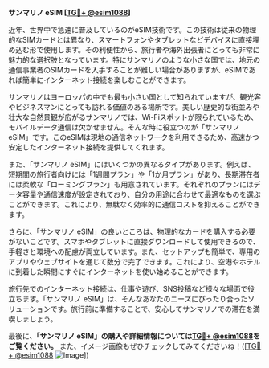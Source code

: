 **サンマリノ eSIM [[TG💪+ @esim1088](https://t.me/s/esim1088)]**

近年、世界中で急速に普及しているのがeSIM技術です。この技術は従来の物理的なSIMカードとは異なり、スマートフォンやタブレットなどデバイスに直接埋め込む形で使用します。その利便性から、旅行者や海外出張者にとっても非常に魅力的な選択肢となっています。特にサンマリノのような小さな国では、地元の通信事業者のSIMカードを入手することが難しい場合がありますが、eSIMであれば簡単にインターネット接続を楽しむことができます。

サンマリノはヨーロッパの中でも最も小さい国として知られていますが、観光客やビジネスマンにとっても訪れる価値のある場所です。美しい歴史的な街並みや壮大な自然景観が広がるサンマリノでは、Wi-Fiスポットが限られているため、モバイルデータ通信は欠かせません。そんな時に役立つのが「サンマリノ eSIM」です。このeSIMは現地の通信ネットワークを利用できるため、高速かつ安定したインターネット接続を提供してくれます。

また、「サンマリノ eSIM」にはいくつかの異なるタイプがあります。例えば、短期間の旅行者向けには「1週間プラン」や「1か月プラン」があり、長期滞在者には柔軟な「ローミングプラン」も用意されています。それぞれのプランにはデータ容量や通信速度が設定されており、自分の用途に合わせて最適なものを選ぶことができます。これにより、無駄なく効率的に通信コストを抑えることができます。

さらに、「サンマリノ eSIM」の良いところは、物理的なカードを購入する必要がないことです。スマホやタブレットに直接ダウンロードして使用できるので、手軽さと環境への配慮が両立しています。また、セットアップも簡単で、専用のアプリやウェブサイトを通じて数分で完了できます。これにより、空港やホテルに到着した瞬間にすぐにインターネットを使い始めることができます。

旅行先でのインターネット接続は、仕事や遊び、SNS投稿など様々な場面で役立ちます。「サンマリノ eSIM」は、そんなあなたのニーズにぴったり合ったソリューションです。旅行前に準備することで、安心してサンマリノでの滞在を満喫しましょう。

最後に、**「サンマリノ eSIM」の購入や詳細情報については[TG💪+ @esim1088](https://t.me/s/esim1088)をご覧ください。** また、イメージ画像もぜひチェックしてみてくださいね！([[TG💪+ @esim1088](https://t.me/s/esim1088) ![Image](https://i.postimg.cc/Y0z9fWf4/image.png)])